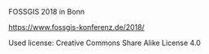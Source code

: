 FOSSGIS 2018 in Bonn

https://www.fossgis-konferenz.de/2018/

Used license: Creative Commons Share Alike License 4.0
